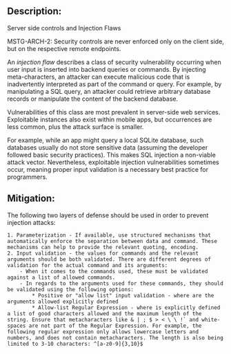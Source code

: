 ## Description:

Server side controls and Injection Flaws

MSTG-ARCH-2: Security controls are never enforced only on the client side, but on the respective remote endpoints.

An *injection flaw* describes a class of security vulnerability occurring when user input is inserted into backend queries or commands. By injecting meta-characters, an attacker can execute malicious code that is inadvertently interpreted as part of the command or query. For example, by manipulating a SQL query, an attacker could retrieve arbitrary database records or manipulate the content of the backend database.

Vulnerabilities of this class are most prevalent in server-side web services. Exploitable instances also exist within mobile apps, but occurrences are less common, plus the attack surface is smaller.

For example, while an app might query a local SQLite database, such databases usually do not store sensitive data (assuming the developer followed basic security practices). This makes SQL injection a non-viable attack vector. Nevertheless, exploitable injection vulnerabilities sometimes occur, meaning proper input validation is a necessary best practice for programmers.


## Mitigation:

The following two layers of defense should be used in order to prevent injection attacks:

	1. Parameterization - If available, use structured mechanisms that automatically enforce the separation between data and command. These mechanisms can help to provide the relevant quoting, encoding.
	2. Input validation - the values for commands and the relevant arguments should be both validated. There are different degrees of validation for the actual command and its arguments:
		- When it comes to the commands used, these must be validated against a list of allowed commands.
		- In regards to the arguments used for these commands, they should be validated using the following options:
			* Positive or "allow list" input validation - where are the arguments allowed explicitly defined
			* Allow-list Regular Expression - where is explicitly defined a list of good characters allowed and the maximum length of the string. Ensure that metacharacters like & | ; $ > < \ \ !` and white-spaces are not part of the Regular Expression. For example, the following regular expression only allows lowercase letters and numbers, and does not contain metacharacters. The length is also being limited to 3-10 characters: ^[a-z0-9]{3,10}$
